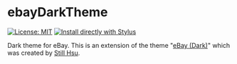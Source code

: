 # ebayDarkTheme
[![License: MIT](https://img.shields.io/badge/License-MIT-darkblue.svg)](/LICENSE)
[![Install directly with Stylus](https://img.shields.io/badge/Install%20directly%20with-Stylus-285959.svg)](https://raw.githubusercontent.com/LosttFox/ebayDarkTheme/master/ebayDarkTheme.user.css)

Dark theme for eBay. This is an extension of the theme "[eBay (Dark)](https://github.com/Still34/azura-styles)" which was created by [Still Hsu](https://stillu.cc/).

